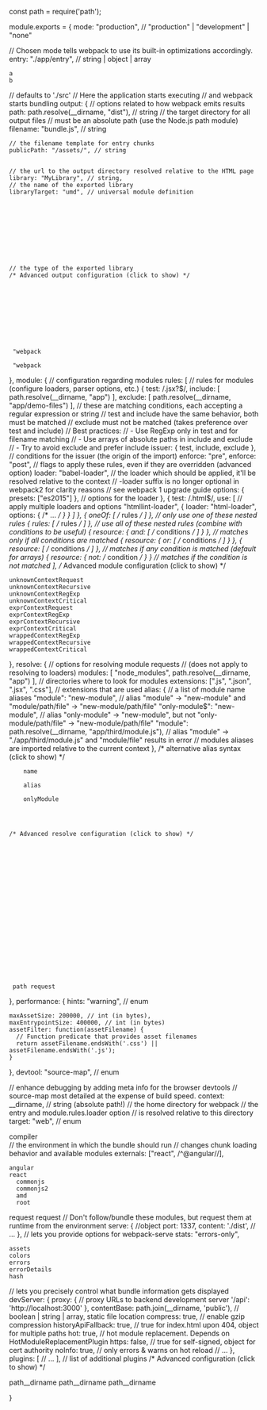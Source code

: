 const path = require('path');

module.exports = {
  mode: "production", // "production" | "development" | "none"
    
    
    
  // Chosen mode tells webpack to use its built-in optimizations accordingly.
  entry: "./app/entry", // string | object | array
    
   
    a 
    b  
  
  // defaults to './src'
  // Here the application starts executing
  // and webpack starts bundling
  output: {
    // options related to how webpack emits results
    path: path.resolve(__dirname, "dist"), // string
    // the target directory for all output files
    // must be an absolute path (use the Node.js path module)
    filename: "bundle.js", // string
      
      
    // the filename template for entry chunks
    publicPath: "/assets/", // string
     
     
    // the url to the output directory resolved relative to the HTML page
    library: "MyLibrary", // string,
    // the name of the exported library
    libraryTarget: "umd", // universal module definition
          
          
          
          
          
          
          
          
          
          
    // the type of the exported library
    /* Advanced output configuration (click to show) */
      
    
     
      
    
      
    
      
      
    
     "webpack
    
     "webpack
    
      
    
      
     
     
    
  },
  module: {
    // configuration regarding modules
    rules: [
      // rules for modules (configure loaders, parser options, etc.)
      {
        test: /\.jsx?$/,
        include: [
          path.resolve(__dirname, "app")
        ],
        exclude: [
          path.resolve(__dirname, "app/demo-files")
        ],
        // these are matching conditions, each accepting a regular expression or string
        // test and include have the same behavior, both must be matched
        // exclude must not be matched (takes preference over test and include)
        // Best practices:
        // - Use RegExp only in test and for filename matching
        // - Use arrays of absolute paths in include and exclude
        // - Try to avoid exclude and prefer include
        issuer: { test, include, exclude },
        // conditions for the issuer (the origin of the import)
        enforce: "pre",
        enforce: "post",
        // flags to apply these rules, even if they are overridden (advanced option)
        loader: "babel-loader",
        // the loader which should be applied, it'll be resolved relative to the context
        // -loader suffix is no longer optional in webpack2 for clarity reasons
        // see webpack 1 upgrade guide
        options: {
          presets: ["es2015"]
        },
        // options for the loader
      },
      {
        test: /\.html$/,
        use: [
          // apply multiple loaders and options
          "htmllint-loader",
          {
            loader: "html-loader",
            options: {
              /* ... */
            }
          }
        ]
      },
      { oneOf: [ /* rules */ ] },
      // only use one of these nested rules
      { rules: [ /* rules */ ] },
      // use all of these nested rules (combine with conditions to be useful)
      { resource: { and: [ /* conditions */ ] } },
      // matches only if all conditions are matched
      { resource: { or: [ /* conditions */ ] } },
      { resource: [ /* conditions */ ] },
      // matches if any condition is matched (default for arrays)
      { resource: { not: /* condition */ } }
      // matches if the condition is not matched
    ],
    /* Advanced module configuration (click to show) */
     
      
    
    
    unknownContextRequest 
    unknownContextRecursive 
    unknownContextRegExp 
    unknownContextCritical 
    exprContextRequest 
    exprContextRegExp 
    exprContextRecursive 
    exprContextCritical 
    wrappedContextRegExp 
    wrappedContextRecursive 
    wrappedContextCritical 
    
  },
  resolve: {
    // options for resolving module requests
    // (does not apply to resolving to loaders)
    modules: [
      "node_modules",
      path.resolve(__dirname, "app")
    ],
    // directories where to look for modules
    extensions: [".js", ".json", ".jsx", ".css"],
    // extensions that are used
    alias: {
      // a list of module name aliases
      "module": "new-module",
      // alias "module" -> "new-module" and "module/path/file" -> "new-module/path/file"
      "only-module$": "new-module",
      // alias "only-module" -> "new-module", but not "only-module/path/file" -> "new-module/path/file"
      "module": path.resolve(__dirname, "app/third/module.js"),
      // alias "module" -> "./app/third/module.js" and "module/file" results in error
      // modules aliases are imported relative to the current context
    },
    /* alternative alias syntax (click to show) */
     
      
        name 
        
        alias 
        
        onlyModule 
        
        
      
    
    /* Advanced resolve configuration (click to show) */
     
    
     
    
     
    
    
     
    
    
     
    
    
     
     
    
     
     
    
    
    
     path request  
    
     
      
    
    
  },
  performance: {
    hints: "warning", // enum
      
      
    maxAssetSize: 200000, // int (in bytes),
    maxEntrypointSize: 400000, // int (in bytes)
    assetFilter: function(assetFilename) {
      // Function predicate that provides asset filenames
      return assetFilename.endsWith('.css') || assetFilename.endsWith('.js');
    }
  },
  devtool: "source-map", // enum
    
    
    
    
    
    
  // enhance debugging by adding meta info for the browser devtools
  // source-map most detailed at the expense of build speed.
  context: __dirname, // string (absolute path!)
  // the home directory for webpack
  // the entry and module.rules.loader option
  //   is resolved relative to this directory
  target: "web", // enum
    
    
    
    
    
    
   compiler     
  // the environment in which the bundle should run
  // changes chunk loading behavior and available modules
  externals: ["react", /^@angular\//],
    
    
    
    angular  
    react  
      commonjs 
      commonjs2 
      amd 
      root 
    
  
   request       request 
  // Don't follow/bundle these modules, but request them at runtime from the environment
  serve: { //object
    port: 1337,
    content: './dist',
    // ...
  },
  // lets you provide options for webpack-serve
  stats: "errors-only",
    
    assets 
    colors 
    errors 
    errorDetails 
    hash 
    
  
  // lets you precisely control what bundle information gets displayed
  devServer: {
    proxy: { // proxy URLs to backend development server
      '/api': 'http://localhost:3000'
    },
    contentBase: path.join(__dirname, 'public'), // boolean | string | array, static file location
    compress: true, // enable gzip compression
    historyApiFallback: true, // true for index.html upon 404, object for multiple paths
    hot: true, // hot module replacement. Depends on HotModuleReplacementPlugin
    https: false, // true for self-signed, object for cert authority
    noInfo: true, // only errors & warns on hot reload
    // ...
  },
  plugins: [
    // ...
  ],
  // list of additional plugins
  /* Advanced configuration (click to show) */
     
  
    
  
    
  
    
  
    
  
    
  
   
      
    
     
      
    
    
    
  
   
    
    
      
      
      
      
      
      
      
  
   path__dirname 
   path__dirname 
   path__dirname 
  
}
